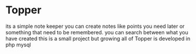 # Topper
its a simple note keeper
you can create notes like points you need later or something that need to be remembered.
you can search between what you have created 
this is a small project but growing 
all of Topper is developed in php mysql
